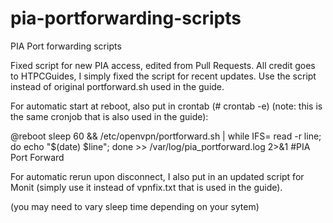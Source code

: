 # pia-portforwarding-scripts
PIA Port forwarding scripts

Fixed script for new PIA access, edited from Pull Requests. All credit goes to HTPCGuides, I simply fixed the script for recent updates. 
Use the script instead of original portforward.sh used in the guide.

For automatic start at reboot, also put in crontab (# crontab -e) (note: this is the same cronjob that is also used in the guide):

@reboot sleep 60 && /etc/openvpn/portforward.sh | while IFS= read -r line; do echo "$(date) $line"; done >> /var/log/pia_portforward.log 2>&1 #PIA Port Forward

For automatic rerun upon disconnect, I also put in an updated script for Monit (simply use it instead of vpnfix.txt that is used in the guide).

(you may need to vary sleep time depending on your sytem)
